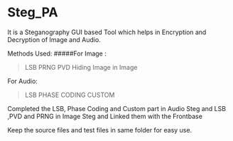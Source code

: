 # Steg_PA

It is a Steganography GUI based Tool which helps in Encryption and Decryption of Image and Audio.

Methods Used:
#####For Image :
>LSB
PRNG
PVD
Hiding Image in Image

For Audio:
>LSB
PHASE CODING
CUSTOM 

Completed the LSB, Phase Coding and Custom part in Audio Steg and LSB ,PVD and PRNG in Image Steg and Linked them with the Frontbase

Keep the source files and test files in same folder for easy use.
